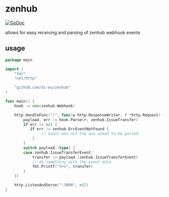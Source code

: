 # zenhub
[![GoDoc](https://godoc.org/github.com/di-wu/zenhub?status.svg)](https://godoc.org/github.com/di-wu/zenhub)

allows for easy receiving and parsing of zenhub webhook events

## usage
```go
package main

import (
    "fmt"
    "net/http"

    "github.com/di-wu/zenhub"
)

func main() {
    hook := new(zenhub.Webhook)

    http.HandleFunc("/", func(w http.ResponseWriter, r *http.Request) {
        payload, err := hook.Parse(r, zenhub.IssueTransfer)
        if err != nil {
           if err != zenhub.ErrEventNotFound {
                // event was not the one asked to be parsed
            }
        }
        switch payload.(type) {
        case zenhub.IssueTransferEvent:
            transfer := payload.(zenhub.IssueTransferEvent)
            // do something with the event data
            fmt.Printf("%+v", transfer)
        }
    })

    http.ListenAndServe(":3000", nil)
}
```